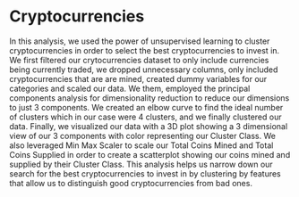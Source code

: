 # Cryptocurrencies

In this analysis, we used the power of unsupervised learning to cluster cryptocurrencies in order to select the best cryptocurrencies to invest in. We first filtered our crytocurrencies dataset to only include currencies being currently traded, we dropped unnecessary columns, only included cryptocurrencies that are are mined, created dummy variables for our categories and scaled our data. We them, employed the principal components analysis for dimensionality reduction to reduce our dimensions to just 3 components. We created an elbow curve to find the ideal number of clusters which in our case were 4 clusters, and we finally clustered our data. Finally, we visualized our data with a 3D plot showing a 3 dimensional view of our 3 components with color representing our Cluster Class. We also leveraged Min Max Scaler to scale our Total Coins Mined and Total Coins Supplied in order to create a scatterplot showing our coins mined and supplied by their Cluster Class. This analysis helps us narrow down our search for the best cryptocurrencies to invest in by clustering by features that allow us to distinguish good cryptocurrencies from bad ones. 
